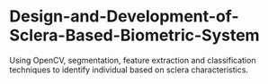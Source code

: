 # Design-and-Development-of-Sclera-Based-Biometric-System
Using OpenCV, segmentation, feature extraction and classification techniques to identify individual based on sclera characteristics. 
